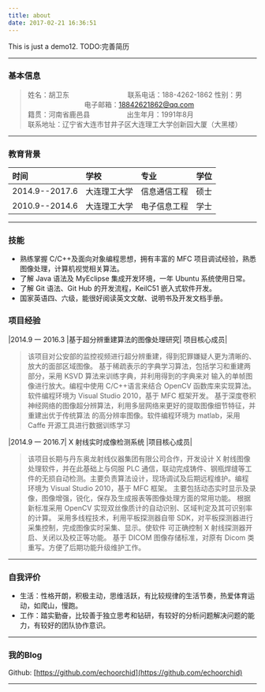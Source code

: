 ```yaml
---
title: about
date: 2017-02-21 16:36:51
---
```

This is just a demo12.
TODO:完善简历

------

### 基本信息
> 姓名：胡卫东		&#160; &#160; &#160; &#160;&#160; &#160; &#160; &#160;	&#160; &#160; &#160; &#160;&#160; &#160; &#160; &#160;联系电话：188-4262-1862
> 性别：男&#160; &#160; &#160; &#160;&#160; &#160; &#160; &#160;&#160; &#160; &#160; &#160;&#160; &#160; &#160; &#160;&#160; &#160; &#160; &#160;电子邮箱：18842621862@qq.com  
> 籍贯：河南省鹿邑县&#160; &#160; &#160;&#160; &#160; &#160; &#160;&#160; &#160; &#160; &#160;出生年月：1991年8月                     	
> 联系地址：辽宁省大连市甘井子区大连理工大学创新园大厦（大黑楼）       

------

### 教育背景 
	
| 时间 | 学校 | 专业 | 学位 |
|:-------|:-------|:-------|:-------|
| 2014.9--2017.6 | 大连理工大学 | 信息通信工程 |硕士 |
| 2010.9--2014.6 | 大连理工大学 | 电子信息工程 |学士 | 

------

### 技能 
* 熟练掌握 C/C++及面向对象编程思想，拥有丰富的 MFC 项目调试经验，熟悉图像处理，计算机视觉相关算法。
* 了解 Java 语法及 MyEclipse 集成开发环境，一年 Ubuntu 系统使用日常。
* 了解 Git 语法、Git Hub 的开发流程，KeilC51 嵌入式软件开发。
* 国家英语四、六级，能很好阅读英文文献、说明书及开发文档手册。

### 项目经验 

|2014.9 一 2016.3 |基于超分辨重建算法的图像处理研究| 项目核心成员|
> 该项目对公安部的监控视频进行超分辨重建，得到犯罪嫌疑人更为清晰的、放大的面部区域图像。
> 基于稀疏表示的字典学习算法，包括学习和重建两部分，采用 KSVD 算法来训练字典，并利用得到的字典来对
> 输入的单帧图像进行放大。编程中使用 C/C++语言来结合 OpenCV 函数库来实现算法。软件编程环境为 Visual
> Studio 2010，基于 MFC 框架开发。
> 基于深度卷积神经网络的图像超分辨算法，利用多层网络来更好的提取图像细节特征，并重建出优于传统算法
> 的高分辨率图像。软件编程环境为 matlab，采用 Caffe 开源工具进行数据训练学习

|2014.9 一 2016.7| X 射线实时成像检测系统 |项目核心成员|
> 该项目长期与丹东奥龙射线仪器集团有限公司合作，开发设计 X 射线图像处理软件，并在此基础上与伺服 PLC
> 通信，联动完成铸件、钢瓶焊缝等工件的无损自动检测。主要负责算法设计，现场调试及后期远程维护。编程
> 环境为 Visual Studio 2010，基于 MFC 框架。
> 主要包括动态实时显示及录像，图像增强，锐化，保存及生成报表等图像处理方面的常用功能。
> 根据新标准采用 OpenCV 实现双丝像质计的自动识别、区域判定及其可识别率的计算。
> 采用多线程技术，利用平板探测器自带 SDK，对平板探测器进行采集控制，完成图像实时采集、显示。使软件
> 可正确控制 X 射线探测器开启、关闭以及校正等功能。
> 基于 DICOM 图像存储标准，对原有 Dicom 类重写。方便了后期功能升级维护工作。
------

### 自我评价 

* 生活：性格开朗，积极主动，思维活跃，有比较规律的生活节奏，热爱体育运动，如爬山，慢跑。
* 工作：踏实勤奋，比较善于独立思考和钻研，有较好的分析问题解决问题的能力，有较好的团队协作意识。

------

### 我的Blog 

Github: [https://github.com/echoorchid](https://github.com/echoorchid)  

------